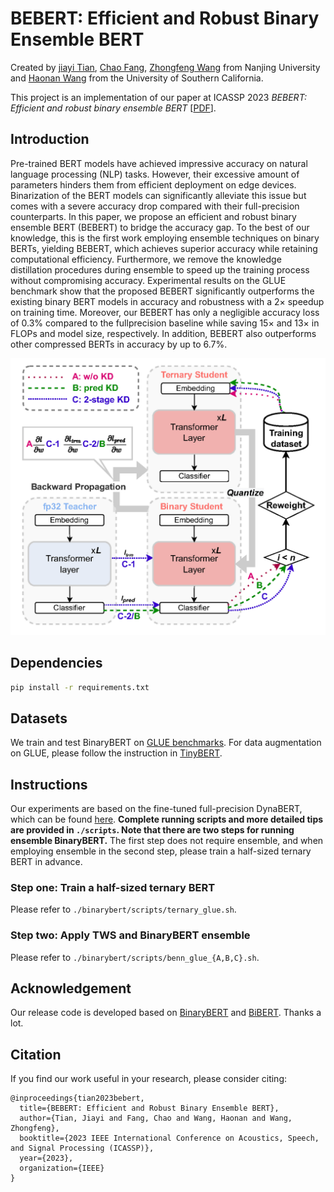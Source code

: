 # BEBERT: Efficient and Robust Binary Ensemble BERT

Created by [jiayi Tian](https://ttttttris.github.io/), [Chao Fang](https://0-scholar-google-com.brum.beds.ac.uk/citations?hl=zh-CN&user=3wg-QTgAAAAJ), [Zhongfeng Wang](https://0-scholar-google-com.brum.beds.ac.uk/citations?user=faC-qekAAAAJ&hl=zh-CN) from Nanjing University and [Haonan Wang](https://0-scholar-google-com.brum.beds.ac.uk/citations?user=AQuXJEkAAAAJ&hl=zh-CN) from the University of Southern California.

This project is an implementation of our paper at ICASSP 2023 *BEBERT: Efficient and robust binary ensemble BERT* [[PDF](http://arxiv.org/abs/2210.15976)].

## Introduction

Pre-trained BERT models have achieved impressive accuracy on natural language processing (NLP) tasks. However, their excessive amount of parameters hinders them from efficient deployment on edge devices. Binarization of the BERT models can significantly alleviate this issue but comes with a severe accuracy drop compared with their full-precision counterparts. In this paper, we propose an efficient and robust binary ensemble BERT (BEBERT) to bridge the accuracy gap. To the best of our knowledge, this is the first work employing ensemble techniques on binary BERTs, yielding BEBERT, which achieves superior accuracy while retaining computational efficiency. Furthermore, we remove the knowledge distillation procedures during ensemble to speed up the training process without compromising accuracy. Experimental results on the GLUE benchmark show that the proposed BEBERT significantly outperforms the existing binary BERT models in accuracy and robustness with a 2× speedup on training time. Moreover, our BEBERT has only a negligible accuracy loss of 0.3% compared to the fullprecision baseline while saving 15× and 13× in FLOPs and model size, respectively. In addition, BEBERT also outperforms other compressed BERTs in accuracy by up to 6.7%.

<img src="./assets/BEBERT_fig1.png" alt="model architecture" style="zoom:50%;" />

## Dependencies
```bash
pip install -r requirements.txt
```

## Datasets

We train and test BinaryBERT on [GLUE benchmarks](https://github.com/nyu-mll/GLUE-baselines). For data augmentation on GLUE, please follow the instruction in [TinyBERT](https://github.com/huawei-noah/Pretrained-Language-Model/tree/master/TinyBERT).

## Instructions

Our experiments are based on the fine-tuned full-precision DynaBERT, which can be found [here](https://drive.google.com/file/d/1pYApaDcse5QIB6lZagWO0uElAavFazpA/view?usp=sharing). **Complete running scripts and more detailed tips are provided in `./scripts`. Note that there are two steps for running ensemble BinaryBERT.** The first step does not require ensemble, and when employing ensemble in the second step, please train a half-sized ternary BERT in advance.

### Step one: Train a half-sized ternary BERT

Please refer to `./binarybert/scripts/ternary_glue.sh`.

### Step two: Apply TWS and BinaryBERT ensemble
Please refer to `./binarybert/scripts/benn_glue_{A,B,C}.sh`. 

## Acknowledgement

Our release code is developed based on [BinaryBERT](https://github.com/huawei-noah/Pretrained-Language-Model/tree/master/BinaryBERT) and [BiBERT](https://github.com/htqin/BiBERT). Thanks a lot.

## Citation

If you find our work useful in your research, please consider citing:

```shell
@inproceedings{tian2023bebert,
  title={BEBERT: Efficient and Robust Binary Ensemble BERT},
  author={Tian, Jiayi and Fang, Chao and Wang, Haonan and Wang, Zhongfeng},
  booktitle={2023 IEEE International Conference on Acoustics, Speech, and Signal Processing (ICASSP)},
  year={2023},
  organization={IEEE}
}
```
